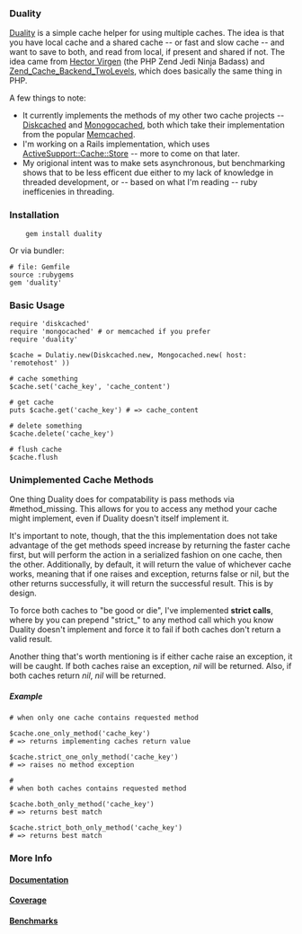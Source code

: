 ### Duality

[Duality](http://github.com/rubyops/duality) is a simple cache helper for using multiple caches. The idea is that you have local cache and a shared cache -- or fast and slow cache -- and want to save to both, and read from local, if present and shared if not. The idea came from [Hector Virgen](http://www.virgentech.com/) (the PHP Zend Jedi Ninja Badass) and [Zend_Cache_Backend_TwoLevels](http://framework.zend.com/manual/en/zend.cache.backends.html#zend.cache.backends.twolevels), which does basically the same thing in PHP.

A few things to note:

* It currently implements the methods of my other two cache projects -- [Diskcached](/tag/diskcached) and [Monogocached](/tag/mongocached), both which take their implementation from the popular [Memcached](https://rubygems.org/gems/memcached).
* I'm working on a Rails implementation, which uses [ActiveSupport::Cache::Store](http://api.rubyonrails.org/classes/ActiveSupport/Cache/Store.html) -- more to come on that later.
* My origional intent was to make sets asynchronous, but benchmarking shows that to be less efficent due either to my lack of knowledge in threaded development, or -- based on what I'm reading -- ruby inefficenies in threading.


### Installation

        gem install duality 
	
Or via bundler:

	# file: Gemfile
	source :rubygems
	gem 'duality'
	

### Basic Usage

	require 'diskcached'
	require 'mongocached' # or memcached if you prefer
	require 'duality'
	
	$cache = Dulatiy.new(Diskcached.new, Mongocached.new( host: 'remotehost' ))
	
	# cache something
	$cache.set('cache_key', 'cache_content')
	
	# get cache
	puts $cache.get('cache_key') # => cache_content
	
	# delete something
	$cache.delete('cache_key')
	
	# flush cache
	$cache.flush
	
### Unimplemented Cache Methods

One thing Duality does for compatability is pass methods via #method_missing. This allows for you to access any method your cache might implement, even if Duality doesn't itself implement it. 

It's important to note, though, that the this implementation does not take advantage of the get methods speed increase by returning the faster cache first, but will perform the action in a serialized fashion on one cache, then the other. Additionally, by default, it will return the value of whichever cache works, meaning that if one raises and exception, returns false or nil, but the other returns successfully, it will return the successful result. This is by design.

To force both caches to "be good or die", I've implemented **strict calls**, where by you can prepend "strict_" to any method call which you know Duality doesn't implement and force it to fail if both caches don't return a valid result.

Another thing that's worth mentioning is if either cache raise an exception, it will be caught. If both caches raise an exception, *nil* will be returned. Also, if both caches return *nil*, *nil* will be returned.

##### Example

	# when only one cache contains requested method
	
	$cache.one_only_method('cache_key') 
	# => returns implementing caches return value
	
	$cache.strict_one_only_method('cache_key') 
	# => raises no method exception
	
	#
	# when both caches contains requested method
	
	$cache.both_only_method('cache_key')
	# => returns best match
	
	$cache.strict_both_only_method('cache_key')
	# => returns best match


### More Info

#### [Documentation](http://rubyops.github.com/duality/doc/Duality.html) 
#### [Coverage](http://rubyops.github.com/duality/coverage/)
#### [Benchmarks](https://github.com/rubyops/duality/blob/master/BENCHMARK.md)

